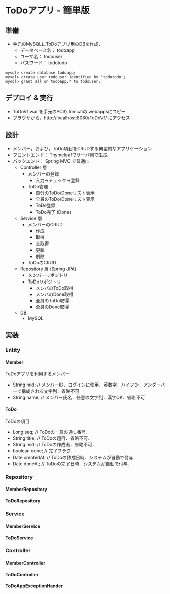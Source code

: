 # ToDoアプリ - 簡単版

## 準備
- 手元のMySQLにToDoアプリ用のDBを作成．
    - データベース名： todoapp
    - ユーザ名： todouser
    - パスワード： todotodo
```
mysql> create database todoapp;
mysql> create user todouser identified by 'todotodo';
mysql> grant all on todoapp.* to todouser;
```

## デプロイ & 実行
- ToDoV1.war を手元のPCの tomcatの webappsにコピー
- ブラウザから，http://localhost:8080/ToDoV1/ にアクセス

## 設計
- メンバー，および，ToDo項目をCRUDする典型的なアプリケーション
- フロントエンド： Thymeleafでサーバ側で生成
- バックエンド： Spring MVC で普通に
    - Controller 層
        - メンバーの登録
            - 入力→チェック→登録
        - ToDo管理
            - 自分のToDo/Doneリスト表示
            - 全員のToDo/Doneリスト表示
            - ToDo登録 
            - ToDo完了 (Done)
    - Service 層
        - メンバーのCRUD
            - 作成
            - 取得
            - 全取得
            - 更新
            - 削除
        - ToDoのCRUD
    - Repository 層 (Spring JPA)
        - メンバーリポジトリ
        - ToDoリポジトリ
            - メンバのToDo取得
            - メンバのDone取得
            - 全員のToDo取得
            - 全員のDone取得
    - DB
        - MySQL

## 実装

### Entity

#### Member
ToDoアプリを利用するメンバー
- String mid;   // メンバーID．ログインに使用．英数字，ハイフン，アンダーバーで構成される文字列．省略不可
- String name;  // メンバー氏名．任意の文字列．漢字OK．省略不可

#### ToDo
ToDoの項目
- Long seq;       // ToDoの一意の通し番号．
- String title;   // ToDoの題目．省略不可．
- String mid;     // ToDoの作成者．省略不可．
- boolean done;     // 完了フラグ．
- Date createdAt; // ToDoの作成日時．システムが自動で付与．
- Date doneAt; // ToDoの完了日時．システムが自動で付与．

### Repository
#### MemberRepository
#### ToDoRepository

### Service
#### MemberService
#### ToDoService

### Controller
#### MemberController
#### ToDoController
#### ToDoAppExceptionHander







